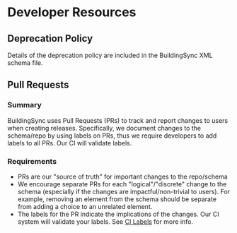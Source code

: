 # Developer Resources

## Deprecation Policy

Details of the deprecation policy are included in the BuildingSync XML schema file.

## Pull Requests

### Summary

BuildingSync uses Pull Requests (PRs) to track and report changes to users when creating releases. Specifically, we document changes to the schema/repo by using labels on PRs, thus we require developers to add labels to all PRs. Our CI will validate labels.

### Requirements

- PRs are our "source of truth" for important changes to the repo/schema
- We encourage separate PRs for each "logical"/"discrete" change to the schema (especially if the changes are impactful/non-trivial to users). For example, removing an element from the schema should be separate from adding a choice to an unrelated element.
- The labels for the PR indicate the implications of the changes. Our CI system will validate your labels. See [CI Labels](../.github/workflows/CI_Labels.yml) for more info.
